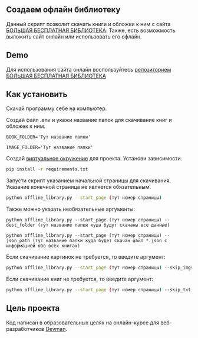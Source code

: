 ## Создаем офлайн библиотеку

Данный скрипт позволит скачать книги и обложки к ним с сайта [БОЛЬШАЯ БЕСПЛАТНАЯ БИБЛИОТЕКА](http://tululu.org).
Также, есть возможмость выложить сайт онлайн или использовать его офлайн.

## Demo
Для использования сайта онлайн воспользуйтесь [репозиторием](https://github.com/Staskosh/offline_library_deploy/)
[БОЛЬШАЯ БЕСПЛАТНАЯ БИБЛИОТЕКА](https://staskosh.github.io/offline_library_deploy/)

## Как установить

Скачай программу себе на компьютер.

Создай файл .env и укажи название папок для скачивание книг и обложек к ним.
```buildoutcfg
BOOK_FOLDER='Тут название папки'
```
```buildoutcfg
IMAGE_FOLDER='Тут название папки'
```
Создай [виртуальное окружение](https://python-scripts.com/virtualenv) для проекта.
Установи зависимости.
```bash
pip install -r requirements.txt
```
Запусти скрипт указанием начальной страницы для скачивания. Указание конечной страница не является обязательным.
```bash
python offline_library.py --start_page (тут номер страницы)
```
Также можно указать необязательные аргументы:
```buildoutcfg
python offline_library.py --start_page (тут номер страницы) --dest_folder (тут название папки куда будут скачаны все данные)
```
```buildoutcfg
python offline_library.py --start_page (тут номер страницы) --json_path (тут название папки куда будет скачан файл *.json с информацией обо всех книгах)
```
Если скачивание картинок не требуется, то введите аргумент:
```bash
python offline_library.py --start_page (тут номер страницы) --skip_imgs 
```
Если скачивание книг не требуется, то введите аргумент:
```bash
python offline_library.py --start_page (тут номер страницы) --skip_txt 
```
## Цель проекта

Код написан в образовательных целях на онлайн-курсе для веб-разработчиков [Devman](https://dvmn.org).
